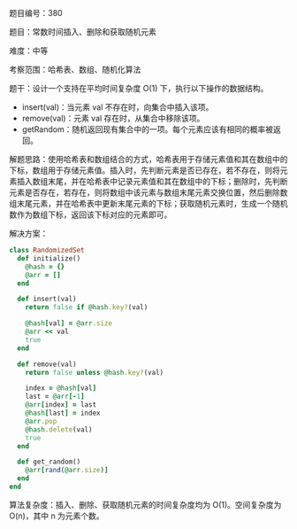 题目编号：380

题目：常数时间插入、删除和获取随机元素

难度：中等

考察范围：哈希表、数组、随机化算法

题干：设计一个支持在平均时间复杂度 O(1) 下，执行以下操作的数据结构。

- insert(val)：当元素 val 不存在时，向集合中插入该项。
- remove(val)：元素 val 存在时，从集合中移除该项。
- getRandom：随机返回现有集合中的一项。每个元素应该有相同的概率被返回。

解题思路：使用哈希表和数组结合的方式，哈希表用于存储元素值和其在数组中的下标，数组用于存储元素值。插入时，先判断元素是否已存在，若不存在，则将元素插入数组末尾，并在哈希表中记录元素值和其在数组中的下标；删除时，先判断元素是否存在，若存在，则将数组中该元素与数组末尾元素交换位置，然后删除数组末尾元素，并在哈希表中更新末尾元素的下标；获取随机元素时，生成一个随机数作为数组下标，返回该下标对应的元素即可。

解决方案：

```ruby
class RandomizedSet
  def initialize()
    @hash = {}
    @arr = []
  end

  def insert(val)
    return false if @hash.key?(val)

    @hash[val] = @arr.size
    @arr << val
    true
  end

  def remove(val)
    return false unless @hash.key?(val)

    index = @hash[val]
    last = @arr[-1]
    @arr[index] = last
    @hash[last] = index
    @arr.pop
    @hash.delete(val)
    true
  end

  def get_random()
    @arr[rand(@arr.size)]
  end
end
```

算法复杂度：插入、删除、获取随机元素的时间复杂度均为 O(1)。空间复杂度为 O(n)，其中 n 为元素个数。